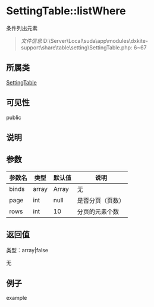 # SettingTable::listWhere

条件列出元素

> *文件信息* D:\Server\Local\suda\app\modules\dxkite-support\share\table\setting\SettingTable.php: 6~67

## 所属类 

[SettingTable](../SettingTable.md)

## 可见性

 public 

## 说明




## 参数


| 参数名 | 类型 | 默认值 | 说明 |
|--------|-----|-------|-------|
| binds |  array | Array | 无 |
| page |  int | null |   是否分页（页数） |
| rows |  int | 10 |  分页的元素个数 |



## 返回值

类型：array|false

无



## 例子

example